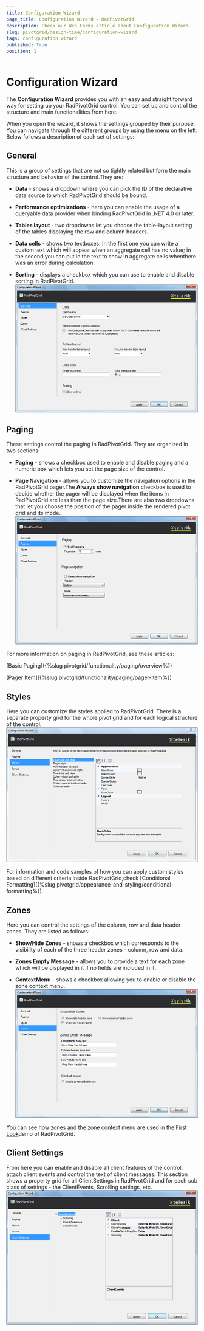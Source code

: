 ```yaml
---
title: Configuration Wizard
page_title: Configuration Wizard - RadPivotGrid
description: Check our Web Forms article about Configuration Wizard.
slug: pivotgrid/design-time/configuration-wizard
tags: configuration,wizard
published: True
position: 1
---
```


# Configuration Wizard



The **Configuration Wizard** provides you with an easy and straight forward way for setting	up your RadPivotGrid control. You can set up and control the structure and main functionalities from here.

When you open the wizard, it shows the settings grouped by their purpose. You can navigate through the different	groups by using the menu on the left. Below follows a description of each set of settings:

## General

This is a group of settings that are not so tightly related but form the main structure and behavior of the control.They are:

* **Data** - shows a dropdown where you can pick the ID of the declarative data source to which RadPivotGrid should be bound.

* **Performance optimizations** - here you can enable the usage of a queryable data provider when binding RadPivotGrid in .NET 4.0 or later.

* **Tables layout** - two dropdowns let you choose the table-layout setting of the tables displaying the row and column headers.

* **Data cells** - shows two textboxes. In the first one you can write a custom text which will appear when an aggregate cell has no value; in the second you can put in the text to show in aggregate cells whenthere was an error during calculation.

* **Sorting** - displays a checkbox which you can use to enable and disable sorting in RadPivotGrid.
![General](images/pivotgrid-configuration-wizard_1.png)

## Paging

These settings control the paging in RadPivotGrid. They are organized in two sections:

* **Paging** - shows a checkbox used to enable and disable paging and a numeric box which lets you set the page size of the control.

* **Page Navigation** - allows you to customize the navigation options in the RadPivotGrid pager.The **Always show navigation** checkbox is used to decide whether the pager will be displayed when the items in RadPivotGrid are less than the page size.There are also two dropdowns that let you choose the position of the pager inside the rendered pivot grid and its mode.
![Paging](images/pivotgrid-configuration-wizard_2.png)

For more information on paging in RadPivotGrid, see these articles:

[Basic Paging]({%slug pivotgrid/functionality/paging/overview%})

[Pager Item]({%slug pivotgrid/functionality/paging/pager-item%})

## Styles

Here you can customize the styles applied to RadPivotGrid. There is a separate property grid for the whole pivot grid and for each logical structure of the control.
![Styles](images/pivotgrid-configuration-wizard_3.png)

For information and code samples of how you can apply custom styles based on different criteria inside RadPivotGrid,check [Conditional Formatting]({%slug pivotgrid/appearance-and-styling/conditional-formatting%}).

## Zones

Here you can control the settings of the column, row and data header zones. They are listed as follows:

* **Show/Hide Zones** - shows a checkbox which corresponds to the visibility of each of the three header zones - column, row and data.

* **Zones Empty Message** - allows you to provide a text for each zone which will be displayed in it if no fields are included in it.

* **ContextMenu** - shows a checkbox allowing you to enable or disable the zone context menu.
![Zones](images/pivotgrid-configuration-wizard_4.png)

You can see how zones and the zone context menu are used in the [First Look](https://demos.telerik.com/aspnet-ajax/pivotgrid/examples/firstlook/defaultcs.aspx)demo of RadPivotGrid.

## Client Settings

From here you can enable and disable all client features of the control, attach client events and control the text of client messages. This section shows a property grid for all ClientSettings in RadPivotGrid and for each sub class of settings - the ClientEvents, Scrolling settings, etc.
![Client Settings](images/pivotgrid-configuration-wizard_5.png)
